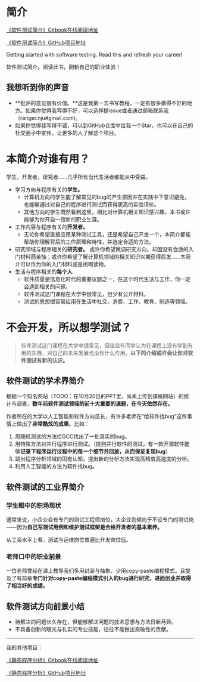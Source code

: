 # 简介

[《软件测试简介》Gitbook在线阅读地址](https://ranger-nju.gitbook.io/software-testing-intro)

[《软件测试简介》GitHub项目地址](https://github.com/RangerNJU/Software-Testing-Intro)

Getting started with software testing. Read this and refresh your career!

软件测试简介。阅读此书，刷新自己的职业体验！

## 我想听到你的声音

-   **批评的意见很有价值。**这是我第一次书写教程，一定有很多做得不好的地方。如果你觉得我写得不好，可以选择提issue或者通过邮箱联系我（ranger.nju#gmail.com)。
-   如果你觉得我写得不错，可以到GitHub仓库中给我一个Star，也可以在自己的社交圈子中宣传，让更多的人了解这个项目。

# 本简介对谁有用？

学生，开发者，研究者……几乎所有当代生活者都能从中受益。

-   学习方向与程序有关的**学生。** 
    -   计算机方向的学生能了解常见的bug的产生原因并在实践中下意识避免，也能够通过对自己的程序进行测试而获得更高的实验评价。
    -   其他方向的学生既然看到这里，相比对计算机相关知识感兴趣，本书或许能够为你开启一段新的职业生涯。
-   工作内容与程序有关的**开发者。** 
    -   无论你希望直接应用某种测试工具，还是希望自己开发一个，本简介都能帮助你理解背后的工作原理和特性，并选定合适的方法。
-   研究领域与程序相关的**研究者。** 或许你希望微调研究方向，却因没有合适的入门材料而苦恼；或许你希望了解计算机领域的相关知识以期获得启发……本简介可以作为你的入门材料或是闲暇读物。
-   生活与程序相关的**每个人**
    -   软件质量是信息化时代的重要议题之一，在这个时代生活与工作，你一定会遇到相关的问题。
    -   软件测试这门课程在大学中很常见，但少有公开材料。
    -   测试的思想很容易应用在生活中社交、消费、工作、教育、制造等领域。

# 不会开发，所以想学测试？

> 软件测试这门课程在大学中很常见，但往往有同学认为在课程上没有学到有用的东西，对自己的未来发展也没有什么作用。**以下的介绍或许会让你对软件测试有新的认识。**

## 软件测试的学术界简介

根据一个知名网站（TODO：在10月20日的PPT里，尚未上传到课程网站）的统计与调查，**数年前软件测试领域的前十大重要的课题，在今天依然存在。**

作者所在的大学以人工智能和软件方向见长，有许多老师在“给软件找bug”这件事情上做出了**非常酷炫的成果**。比如：

1.  用随机测试的方法给GCC找出了一批真实的bug。
2.  用特殊方法对并行程序进行测试。（提到并行软件的测试，有一款开源软件能够**记录下程序运行过程中的每一个细节并回放，从而保证复现bug**）
3.  跳出程序分析领域的固有认知，提出新的分析方法实现高精度高速度的分析。
4.  利用人工智能的方法为软件找bug。


## 软件测试的工业界简介

### 学生眼中的职场现状

通常来说，小企业会有专门的测试工程师岗位，大企业则倾向于不设专门的测试岗——因为**自己写测试用例和维护测试框架是合格开发者的基本素养。**

从工资水平上看，测试与运维岗位普遍比开发岗位低。

### 老师口中的职业前景

一位老师曾经在课上教导我们多用封装与抽象，少用copy-paste编程模式。且提及了有前辈**专门针对copy-paste编程模式引入的bug进行研究，进而创业并取得了相当好的成绩。**

## 软件测试方向前景小结

-   待解决的问题长久存在，但能够解决问题的技术思想与方法日新月异。
-   不具备创新的眼光与扎实的专业技能，往往不能做出突破性的贡献。


---

我的其他项目：

[《静态程序分析》Gitbook在线阅读地址](https://ranger-nju.gitbook.io/static-program-analysis-book/)

[《静态程序分析》GitHub项目地址](https://github.com/RangerNJU/Static-Program-Analysis-Book)
